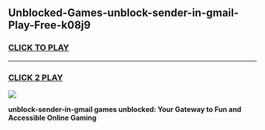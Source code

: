 
## Unblocked-Games-unblock-sender-in-gmail-Play-Free-k08j9
<h3>
<a href="https://premium76.site?title=unblock-sender-in-gmail&ref=10A">CLICK TO PLAY</a></h3>
<hr>

<h3>
<a href="https://premium76.site?title=unblock-sender-in-gmail&ref=10A">CLICK 2 PLAY</a>
  
</h3>

<a href="https://premium76.site?title=unblock-sender-in-gmail&ref=10A"><img src="https://clearcache.store/games.png"></a>


**unblock-sender-in-gmail games unblocked: Your Gateway to Fun and Accessible Online Gaming**
